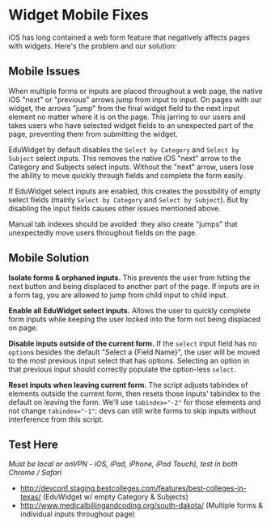 # Widget Mobile Fixes

iOS has long contained a web form feature that negatively affects pages with widgets. Here's the problem and our solution:

## Mobile Issues

When multiple forms or inputs are placed throughout a web page, the native iOS "next" or "previous" arrows jump from input to input. On pages with our widget, the arrows "jump" from the final widget field to the next input element no matter where it is on the page. This jarring to our users and takes users who have selected widget fields to an unexpected part of the page, preventing them from submitting the widget.

EduWidget by default disables the `Select by Category` and `Select by Subject` select inputs. This removes the native iOS "next" arrow to the Category and Subjects select inputs. Without the "next" arrow, users lose the ability to move quickly through fields and complete the form easily.

If EduWidget select inputs are enabled, this creates the possibility of empty select fields (mainly `Select by Category` and `Select by Subject`). But by disabling the input fields causes other issues mentioned above.

Manual tab indexes should be avoided: they also create "jumps" that unexpectedly move users throughout fields on the page.

## Mobile Solution

**Isolate forms & orphaned inputs.** This prevents the user from hitting the next button and being displaced to another part of the page. If inputs are in a form tag, you are allowed to jump from child input to child input.

**Enable all EduWidget select inputs.** Allows the user to quickly complete form inputs while keeping the user locked into the form not being displaced on page.

**Disable inputs outside of the current form.** If the `select` input field has no `option`s besides the default "Select a {Field Name}", the user will be moved to the most previous input select that has options. Selecting an option in that previous input should correctly populate the option-less `select`.

**Reset inputs when leaving current form.** The script adjusts tabindex of elements outside the current form, then resets those inputs' tabindex to the default on leaving the form. We'll use `tabindex="-2"` for those elements and not change `tabindex="-1"`: devs can still write forms to skip inputs without interference from this script.

## Test Here
_Must be local or onVPN - iOS, iPad, iPhone, iPod Touch), test in both Chrome / Safari_

* http://devcon1.staging.bestcolleges.com/features/best-colleges-in-texas/ (EduWidget w/ empty Category & Subjects)
* http://www.medicalbillingandcoding.org/south-dakota/ (Multiple forms & individual inputs throughout page)
